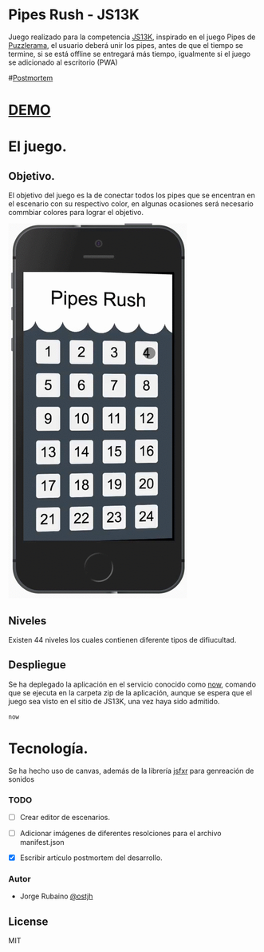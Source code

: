# Pipes Rush - JS13K

Juego realizado para la competencia [JS13K], inspirado en el juego Pipes de [Puzzlerama], el usuario deberá unir los pipes, antes de que el tiempo se termine, si se está offline se entregará más tiempo, igualmente si el juego se adicionado al escritorio (PWA)

#[Postmortem]

# [DEMO]

# El juego.

## Objetivo.

El objetivo del juego es la de conectar todos los pipes que se encentran en el escenario con su respectivo color, en algunas ocasiones será necesario commbiar colores para lograr el objetivo.

![image](https://github.com/Jorger/PipesRush_JS13k/blob/master/pipes.gif?raw=true)

## Niveles

Existen 44 niveles los cuales contienen diferente tipos de difiucultad.

## Despliegue

Se ha deplegado la aplicación en el servicio conocido como [now], comando que se ejecuta en la carpeta zip de la aplicación, aunque se espera que el juego sea visto en el sitio de JS13K, una vez haya sido admitido.

```
now
```

# Tecnología.

Se ha hecho uso de canvas, además de la librería [jsfxr] para genreación de sonidos

### TODO

- [ ] Crear editor de escenarios.
- [ ] Adicionar imágenes de diferentes resolciones para el archivo manifest.json
- [x] Escribir artículo postmortem del desarrollo.


### Autor
* Jorge Rubaino [@ostjh]

License
----
MIT

[@ostjh]:https://twitter.com/ostjh
[JS13K]:https://js13kgames.com/
[Puzzlerama]:https://play.google.com/store/apps/details?id=com.leodesol.games.puzzlecollection&hl=es_419
[DEMO]:https://pipes-rush-js13k.now.sh
[jsfxr]:https://github.com/mneubrand/jsfxr
[now]:https://zeit.co/now
[Postmortem]:https://medium.com/@ostjh/pipes-rush-js13k-f4679d175f74

